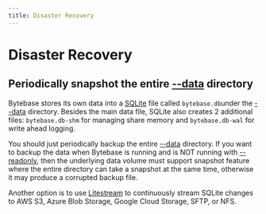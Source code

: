 ```yaml
---
title: Disaster Recovery
---
```


# Disaster Recovery

## **Periodically snapshot the entire** [**--data**](/docs/reference/command-line#data-less-than-less-than-directory-greater-than-greater-than) **directory**

Bytebase stores its own data into a [SQLite](http://sqlite.com) file called `bytebase.db`under the [--data](/docs/reference/command-line#data-less-than-less-than-directory-greater-than-greater-than) directory. Besides the main data file, SQLite also creates 2 additional files: `bytebase.db-shm` for managing share memory and `bytebase.db-wal` for write ahead logging.

You should just periodically backup the entire [--data](/docs/reference/command-line#data-less-than-less-than-directory-greater-than-greater-than) directory. If you want to backup the data when Bytebase is running and is NOT running with [--readonly](/docs/reference/command-line#--readonly), then the underlying data volume must support snapshot feature where the entire directory can take a snapshot at the same time, otherwise it may produce a corrupted backup file.

Another option is to use [Litestream](https://litestream.io) to continuously stream SQLite changes to AWS S3, Azure Blob Storage, Google Cloud Storage, SFTP, or NFS.
